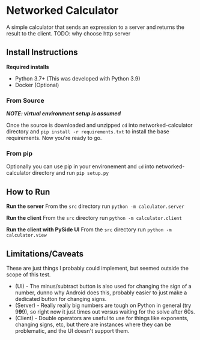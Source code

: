 # Networked Calculator

A simple calculator that sends an expression to a server and returns the result to the client.
TODO: why choose http server

## Install Instructions

**Required installs**
- Python 3.7+ (This was developed with Python 3.9)
- Docker (Optional)

### From Source
***NOTE: virtual environment setup is assumed***

Once the source is downloaded and unzipped `cd` into
networked-calculator directory and `pip install -r requirements.txt`
to install the base requirements. Now you're ready to go.

### From pip

Optionally you can use pip in your environement and `cd` into
networked-calculator directory and run `pip setup.py`


## How to Run

**Run the server**
From the `src` directory run `python -m calculator.server`

**Run the client**
From the `src` directory run `python -m calculator.client`

**Run the client with PySide UI**
From the `src` directory run `python -m calculator.view`


## Limitations/Caveats

These are just things I probably could implement, but seemed outside the scope of this test.

- (UI) - The minus/subtract button is also used for changing the sign of a number, dunno why Android does this, probably easier to just make a dedicated button for changing signs.
- (Server) - Really really big numbers are tough on Python in general (try 9**9**9), so right now it just times out versus waiting for the solve after 60s.
- (Client) - Double operators are useful to use for things like exponents, changing signs, etc, but there are instances where they can be problematic, and the UI doesn't support them.